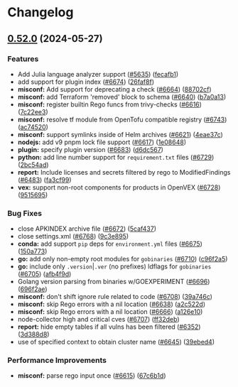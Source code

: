 # Changelog

## [0.52.0](https://github.com/knqyf263/trivy/compare/v0.51.1...v0.52.0) (2024-05-27)


### Features

* Add Julia language analyzer support ([#5635](https://github.com/knqyf263/trivy/issues/5635)) ([fecafb1](https://github.com/knqyf263/trivy/commit/fecafb1fc5bb129c7485342a0775f0dd8bedd28e))
* add support for plugin index ([#6674](https://github.com/knqyf263/trivy/issues/6674)) ([26faf8f](https://github.com/knqyf263/trivy/commit/26faf8f3f04b1c5f9f81c03ffc6b2008732207e2))
* **misconf:** Add support for deprecating a check ([#6664](https://github.com/knqyf263/trivy/issues/6664)) ([88702cf](https://github.com/knqyf263/trivy/commit/88702cfd5918b093defc5b5580f7cbf16f5f2417))
* **misconf:** add Terraform 'removed' block to schema ([#6640](https://github.com/knqyf263/trivy/issues/6640)) ([b7a0a13](https://github.com/knqyf263/trivy/commit/b7a0a131a03ed49c08d3b0d481bc9284934fd6e1))
* **misconf:** register builtin Rego funcs from trivy-checks ([#6616](https://github.com/knqyf263/trivy/issues/6616)) ([7c22ee3](https://github.com/knqyf263/trivy/commit/7c22ee3df5ee51beb90e44428a99541b3d19ab98))
* **misconf:** resolve tf module from OpenTofu compatible registry ([#6743](https://github.com/knqyf263/trivy/issues/6743)) ([ac74520](https://github.com/knqyf263/trivy/commit/ac7452009bf7ca0fa8ee1de8807c792eabad405a))
* **misconf:** support symlinks inside of Helm archives ([#6621](https://github.com/knqyf263/trivy/issues/6621)) ([4eae37c](https://github.com/knqyf263/trivy/commit/4eae37c52b035b3576361c12f70d3d9517d0a73c))
* **nodejs:** add v9 pnpm lock file support ([#6617](https://github.com/knqyf263/trivy/issues/6617)) ([1e08648](https://github.com/knqyf263/trivy/commit/1e0864842e32a709941d4b4e8f521602bcee684d))
* **plugin:** specify plugin version ([#6683](https://github.com/knqyf263/trivy/issues/6683)) ([d6dc567](https://github.com/knqyf263/trivy/commit/d6dc56732babbc9d7f788c280a768d8648aa093d))
* **python:** add line number support for `requirement.txt` files ([#6729](https://github.com/knqyf263/trivy/issues/6729)) ([2bc54ad](https://github.com/knqyf263/trivy/commit/2bc54ad2752aba5de4380cb92c13b09c0abefd73))
* **report:** Include licenses and secrets filtered by rego to ModifiedFindings ([#6483](https://github.com/knqyf263/trivy/issues/6483)) ([fa3cf99](https://github.com/knqyf263/trivy/commit/fa3cf993eace4be793f85907b42365269c597b91))
* **vex:** support non-root components for products in OpenVEX ([#6728](https://github.com/knqyf263/trivy/issues/6728)) ([9515695](https://github.com/knqyf263/trivy/commit/9515695d45e9b5c20890e27e21e3ab45bfd4ce5f))


### Bug Fixes

* close APKINDEX archive file ([#6672](https://github.com/knqyf263/trivy/issues/6672)) ([5caf437](https://github.com/knqyf263/trivy/commit/5caf4377f3a7fcb1f6e1a84c67136ae62d100be3))
* close settings.xml ([#6768](https://github.com/knqyf263/trivy/issues/6768)) ([9c3e895](https://github.com/knqyf263/trivy/commit/9c3e895fcb0852c00ac03ed21338768f76b5273b))
* **conda:** add support `pip` deps for `environment.yml` files ([#6675](https://github.com/knqyf263/trivy/issues/6675)) ([150a773](https://github.com/knqyf263/trivy/commit/150a77313e980cd63797a89a03afcbc97b285f38))
* **go:** add only non-empty root modules for `gobinaries` ([#6710](https://github.com/knqyf263/trivy/issues/6710)) ([c96f2a5](https://github.com/knqyf263/trivy/commit/c96f2a5b3de820da37e14594dd537c3b0949ae9c))
* **go:** include only `.version`|`.ver` (no prefixes) ldflags for `gobinaries` ([#6705](https://github.com/knqyf263/trivy/issues/6705)) ([afb4f9d](https://github.com/knqyf263/trivy/commit/afb4f9dc4730671ba004e1734fa66422c4c86dad))
* Golang version parsing from binaries w/GOEXPERIMENT ([#6696](https://github.com/knqyf263/trivy/issues/6696)) ([696f2ae](https://github.com/knqyf263/trivy/commit/696f2ae0ecdd4f90303f41249924a09ace70dd78))
* **misconf:** don't shift ignore rule related to code ([#6708](https://github.com/knqyf263/trivy/issues/6708)) ([39a746c](https://github.com/knqyf263/trivy/commit/39a746c77837f873e87b81be40676818030f44c5))
* **misconf:** skip Rego errors with a nil location ([#6638](https://github.com/knqyf263/trivy/issues/6638)) ([a2c522d](https://github.com/knqyf263/trivy/commit/a2c522ddb229f049999c4ce74ef75a0e0f9fdc62))
* **misconf:** skip Rego errors with a nil location ([#6666](https://github.com/knqyf263/trivy/issues/6666)) ([a126e10](https://github.com/knqyf263/trivy/commit/a126e1075a44ef0e40c0dc1e214d1c5955f80242))
* node-collector high and critical cves ([#6707](https://github.com/knqyf263/trivy/issues/6707)) ([ff32deb](https://github.com/knqyf263/trivy/commit/ff32deb7bf9163c06963f557228260b3b8c161ed))
* **report:** hide empty tables if all vulns has been filtered ([#6352](https://github.com/knqyf263/trivy/issues/6352)) ([3d388d8](https://github.com/knqyf263/trivy/commit/3d388d8552ef42d4d54176309a38c1879008527b))
* use of specified context to obtain cluster name ([#6645](https://github.com/knqyf263/trivy/issues/6645)) ([39ebed4](https://github.com/knqyf263/trivy/commit/39ebed45f8c218509d264bd3f3ca548fc33d2b3a))


### Performance Improvements

* **misconf:** parse rego input once ([#6615](https://github.com/knqyf263/trivy/issues/6615)) ([67c6b1d](https://github.com/knqyf263/trivy/commit/67c6b1d473999003d682bdb42657bbf3a4a69a9c))

